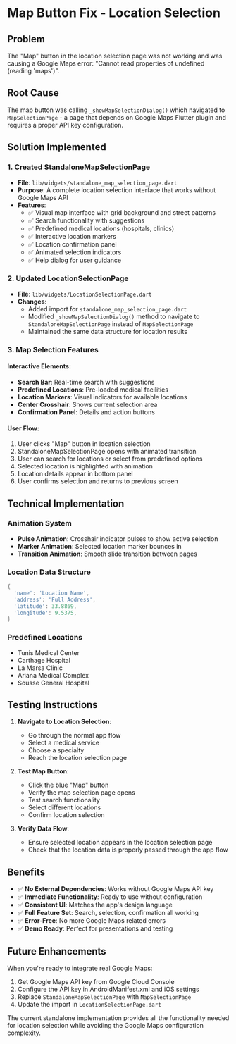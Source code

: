 # Map Button Fix - Location Selection

## Problem
The "Map" button in the location selection page was not working and was causing a Google Maps error: "Cannot read properties of undefined (reading 'maps')".

## Root Cause
The map button was calling `_showMapSelectionDialog()` which navigated to `MapSelectionPage` - a page that depends on Google Maps Flutter plugin and requires a proper API key configuration.

## Solution Implemented

### 1. Created StandaloneMapSelectionPage
- **File**: `lib/widgets/standalone_map_selection_page.dart`
- **Purpose**: A complete location selection interface that works without Google Maps API
- **Features**:
  - ✅ Visual map interface with grid background and street patterns
  - ✅ Search functionality with suggestions
  - ✅ Predefined medical locations (hospitals, clinics)
  - ✅ Interactive location markers
  - ✅ Location confirmation panel
  - ✅ Animated selection indicators
  - ✅ Help dialog for user guidance

### 2. Updated LocationSelectionPage
- **File**: `lib/widgets/LocationSelectionPage.dart`
- **Changes**:
  - Added import for `standalone_map_selection_page.dart`
  - Modified `_showMapSelectionDialog()` method to navigate to `StandaloneMapSelectionPage` instead of `MapSelectionPage`
  - Maintained the same data structure for location results

### 3. Map Selection Features

#### Interactive Elements:
- **Search Bar**: Real-time search with suggestions
- **Predefined Locations**: Pre-loaded medical facilities
- **Location Markers**: Visual indicators for available locations
- **Center Crosshair**: Shows current selection area
- **Confirmation Panel**: Details and action buttons

#### User Flow:
1. User clicks "Map" button in location selection
2. StandaloneMapSelectionPage opens with animated transition
3. User can search for locations or select from predefined options
4. Selected location is highlighted with animation
5. Location details appear in bottom panel
6. User confirms selection and returns to previous screen

## Technical Implementation

### Animation System
- **Pulse Animation**: Crosshair indicator pulses to show active selection
- **Marker Animation**: Selected location marker bounces in
- **Transition Animation**: Smooth slide transition between pages

### Location Data Structure
```dart
{
  'name': 'Location Name',
  'address': 'Full Address',
  'latitude': 33.8869,
  'longitude': 9.5375,
}
```

### Predefined Locations
- Tunis Medical Center
- Carthage Hospital  
- La Marsa Clinic
- Ariana Medical Complex
- Sousse General Hospital

## Testing Instructions

1. **Navigate to Location Selection**:
   - Go through the normal app flow
   - Select a medical service
   - Choose a specialty
   - Reach the location selection page

2. **Test Map Button**:
   - Click the blue "Map" button
   - Verify the map selection page opens
   - Test search functionality
   - Select different locations
   - Confirm location selection

3. **Verify Data Flow**:
   - Ensure selected location appears in the location selection page
   - Check that the location data is properly passed through the app flow

## Benefits

- ✅ **No External Dependencies**: Works without Google Maps API key
- ✅ **Immediate Functionality**: Ready to use without configuration
- ✅ **Consistent UI**: Matches the app's design language
- ✅ **Full Feature Set**: Search, selection, confirmation all working
- ✅ **Error-Free**: No more Google Maps related errors
- ✅ **Demo Ready**: Perfect for presentations and testing

## Future Enhancements

When you're ready to integrate real Google Maps:
1. Get Google Maps API key from Google Cloud Console
2. Configure the API key in AndroidManifest.xml and iOS settings
3. Replace `StandaloneMapSelectionPage` with `MapSelectionPage`
4. Update the import in `LocationSelectionPage.dart`

The current standalone implementation provides all the functionality needed for location selection while avoiding the Google Maps configuration complexity.
